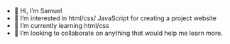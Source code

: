 - 👋 Hi, I’m Samuel
- 👀 I’m interested in html/css/ JavaScript for creating a project website 
- 🌱 I’m currently learning html/css
- 💞️ I’m looking to collaborate on anything that would help me learn more.
